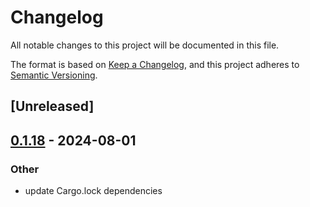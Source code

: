 # Changelog
All notable changes to this project will be documented in this file.

The format is based on [Keep a Changelog](https://keepachangelog.com/en/1.0.0/),
and this project adheres to [Semantic Versioning](https://semver.org/spec/v2.0.0.html).

## [Unreleased]

## [0.1.18](https://github.com/Mu-L/cargo-binstall/compare/detect-targets-v0.1.17...detect-targets-v0.1.18) - 2024-08-01

### Other
- update Cargo.lock dependencies

